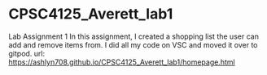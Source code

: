 # CPSC4125_Averett_lab1
Lab Assignment 1
In this assignment, I created a shopping list the user can add and remove items from.
I did all my code on VSC and moved it over to gitpod.
url: https://ashlyn708.github.io/CPSC4125_Averett_lab1/homepage.html